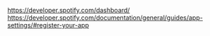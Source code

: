 https://developer.spotify.com/dashboard/
https://developer.spotify.com/documentation/general/guides/app-settings/#register-your-app
